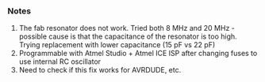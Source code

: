 ### Notes

 1) The fab resonator does not work. Tried both 8 MHz and 20 MHz - possible cause is that the capacitance of the resonator is too high. Trying replacement with lower capacitance (15 pF vs 22 pF)
 2) Programmable with Atmel Studio + Atmel ICE ISP after changing fuses to use internal RC oscillator
 3) Need to check if this fix works for AVRDUDE, etc.